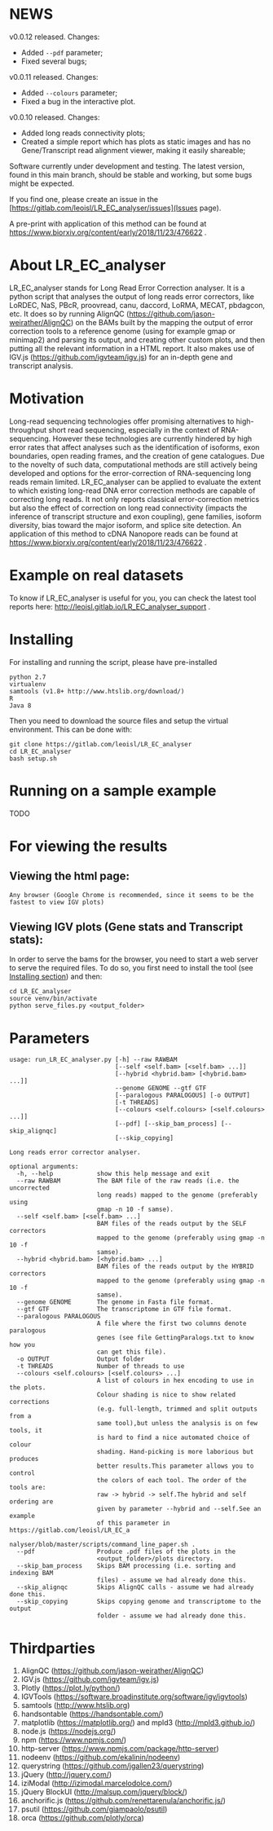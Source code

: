 # NEWS

v0.0.12 released. Changes:
* Added `--pdf` parameter;
* Fixed several bugs;

v0.0.11 released. Changes:
* Added `--colours` parameter;
* Fixed a bug in the interactive plot.

v0.0.10 released. Changes:
* Added long reads connectivity plots;
* Created a simple report which has plots as static images and has no Gene/Transcript read alignment viewer, making it easily shareable;

Software currently under development and testing. The latest version, found in this main branch, should be stable and working, but some bugs might be expected.

If you find one, please create an issue in the [https://gitlab.com/leoisl/LR_EC_analyser/issues](Issues page).

A pre-print with application of this method can be found at https://www.biorxiv.org/content/early/2018/11/23/476622 .

# About LR_EC_analyser
LR_EC_analyser stands for Long Read Error Correction analyser. It is a python script that analyses the output of
long reads error correctors, like LoRDEC, NaS, PBcR, proovread, canu, daccord, LoRMA, MECAT, pbdagcon, etc. It does so by
running AlignQC (https://github.com/jason-weirather/AlignQC) on the BAMs built by the mapping the output of error correction
tools to a reference genome (using for example gmap or minimap2) and parsing its output, and creating other custom plots, and then putting all the relevant information
in a HTML report. It also makes use of IGV.js (https://github.com/igvteam/igv.js) for an in-depth gene and transcript analysis.

# Motivation
Long-read sequencing technologies offer promising alternatives to high-throughput short read sequencing,
especially in the context of RNA-sequencing.
However these technologies are currently hindered by high error rates that affect analyses such as the identification of isoforms,
exon boundaries, open reading frames, and the creation of gene catalogues. Due to the novelty of such data,
computational methods are still actively being developed and options for the error-correction of RNA-sequencing long reads remain limited.
LR_EC_analyser can be applied to evaluate the extent to which existing long-read DNA error correction methods are capable of correcting
long reads.
It not only reports classical error-correction metrics but also the effect of correction on long read connectivity (impacts the inference of transcript structure and exon coupling),
gene families, isoform diversity, bias toward the major isoform, and splice site detection.
An application of this method to cDNA Nanopore reads can be found at https://www.biorxiv.org/content/early/2018/11/23/476622 .

# Example on real datasets
To know if LR_EC_analyser is useful for you, you can check the latest tool reports here: http://leoisl.gitlab.io/LR_EC_analyser_support .

# Installing

For installing and running the script, please have pre-installed
```
python 2.7
virtualenv
samtools (v1.8+ http://www.htslib.org/download/)
R
Java 8
```

Then you need to download the source files and setup the virtual environment. This can be done with:
```
git clone https://gitlab.com/leoisl/LR_EC_analyser
cd LR_EC_analyser
bash setup.sh
```


# Running on a sample example

TODO

# For viewing the results
## Viewing the html page:
    Any browser (Google Chrome is recommended, since it seems to be the fastest to view IGV plots)
## Viewing IGV plots (Gene stats and Transcript stats):
In order to serve the bams for the browser, you need to start a web server to serve the required files. To do so, you first need to install the tool (see [Installing section](#installing)) and then:
```
cd LR_EC_analyser
source venv/bin/activate
python serve_files.py <output_folder>
```

# Parameters
```
usage: run_LR_EC_analyser.py [-h] --raw RAWBAM
                             [--self <self.bam> [<self.bam> ...]]
                             [--hybrid <hybrid.bam> [<hybrid.bam> ...]]
                             --genome GENOME --gtf GTF
                             [--paralogous PARALOGOUS] [-o OUTPUT]
                             [-t THREADS]
                             [--colours <self.colours> [<self.colours> ...]]
                             [--pdf] [--skip_bam_process] [--skip_alignqc]
                             [--skip_copying]

Long reads error corrector analyser.

optional arguments:
  -h, --help            show this help message and exit
  --raw RAWBAM          The BAM file of the raw reads (i.e. the uncorrected
                        long reads) mapped to the genome (preferably using
                        gmap -n 10 -f samse).
  --self <self.bam> [<self.bam> ...]
                        BAM files of the reads output by the SELF correctors
                        mapped to the genome (preferably using gmap -n 10 -f
                        samse).
  --hybrid <hybrid.bam> [<hybrid.bam> ...]
                        BAM files of the reads output by the HYBRID correctors
                        mapped to the genome (preferably using gmap -n 10 -f
                        samse).
  --genome GENOME       The genome in Fasta file format.
  --gtf GTF             The transcriptome in GTF file format.
  --paralogous PARALOGOUS
                        A file where the first two columns denote paralogous
                        genes (see file GettingParalogs.txt to know how you
                        can get this file).
  -o OUTPUT             Output folder
  -t THREADS            Number of threads to use
  --colours <self.colours> [<self.colours> ...]
                        A list of colours in hex encoding to use in the plots.
                        Colour shading is nice to show related corrections
                        (e.g. full-length, trimmed and split outputs from a
                        same tool),but unless the analysis is on few tools, it
                        is hard to find a nice automated choice of colour
                        shading. Hand-picking is more laborious but produces
                        better results.This parameter allows you to control
                        the colors of each tool. The order of the tools are:
                        raw -> hybrid -> self.The hybrid and self ordering are
                        given by parameter --hybrid and --self.See an example
                        of this parameter in https://gitlab.com/leoisl/LR_EC_a
                        nalyser/blob/master/scripts/command_line_paper.sh .
  --pdf                 Produce .pdf files of the plots in the
                        <output_folder>/plots directory.
  --skip_bam_process    Skips BAM processing (i.e. sorting and indexing BAM
                        files) - assume we had already done this.
  --skip_alignqc        Skips AlignQC calls - assume we had already done this.
  --skip_copying        Skips copying genome and transcriptome to the output
                        folder - assume we had already done this.
```

# Thirdparties
1. AlignQC (https://github.com/jason-weirather/AlignQC)
2. IGV.js (https://github.com/igvteam/igv.js)
3. Plotly (https://plot.ly/python/)
4. IGVTools (https://software.broadinstitute.org/software/igv/igvtools)
5. samtools (http://www.htslib.org)
6. handsontable (https://handsontable.com/)
7. matplotlib (https://matplotlib.org/) and mpld3 (http://mpld3.github.io/)
8. node.js (https://nodejs.org/)
9. npm (https://www.npmjs.com/)
10. http-server (https://www.npmjs.com/package/http-server)
11. nodeenv (https://github.com/ekalinin/nodeenv)
12. querystring (https://github.com/jgallen23/querystring)
13. jQuery (http://jquery.com/)
14. iziModal (http://izimodal.marcelodolce.com/)
15. jQuery BlockUI (http://malsup.com/jquery/block/)
16. anchorific.js (https://github.com/renettarenula/anchorific.js/)
17. psutil (https://github.com/giampaolo/psutil)
18. orca (https://github.com/plotly/orca)